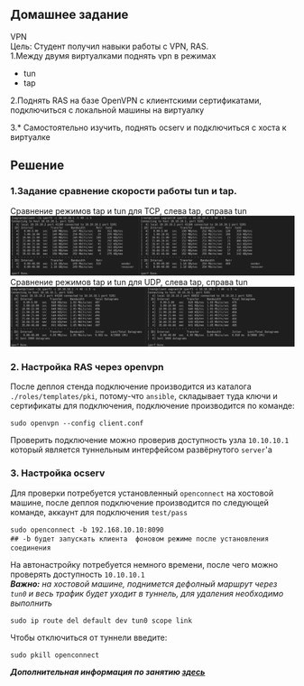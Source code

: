 ## Домашнее задание  
VPN   
Цель: Студент получил навыки работы с VPN, RAS.   
1.Между двумя виртуалками поднять vpn в режимах  
- tun  
- tap  

2.Поднять RAS на базе OpenVPN с клиентскими сертификатами, подключиться с локальной машины на виртуалку   

3.\* Самостоятельно изучить, поднять ocserv и подключиться с хоста к виртуалке   

## Решение  
[tap_tcp]: https://github.com/dbudakov/24.VPN/blob/master/images/homework/v1/iperf_tap_tcp.png
[tap_udp]: https://github.com/dbudakov/24.VPN/blob/master/images/homework/v1/iperf_tap_udp.png
[tun_tcp]: https://github.com/dbudakov/24.VPN/blob/master/images/homework/v1/iperf_tun_tcp.png
[tun_udp]: https://github.com/dbudakov/24.VPN/blob/master/images/homework/v1/iperf_tun_udp.png
[tcp]: https://github.com/dbudakov/24.VPN/blob/master/images/homework/v1/tcp.png
[udp]: https://github.com/dbudakov/24.VPN/blob/master/images/homework/v1/udp.png

### 1.Задание сравнение скорости работы tun и tap. 
Cравнение режимов tap и tun для TCP, слева tap, справа tun   
![tcp]
Cравнение режимов tap и tun для UDP, слева tap, справа tun    
![udp]

### 2. Настройка RAS через openvpn
После деплоя стенда подключение производится из каталога `./roles/templates/pki`, потому-что `ansible`, складывает туда ключи и сертификаты для подключения, подключение производится по команде:  
```
sudo openvpn --config client.conf 
``` 
Проверить подключение можно проверив доступность узла `10.10.10.1`  который является туннельным интерфейсом развёрнутого `server`'a    
### 3. Настройка ocserv
Для проверки потребуется установленный `openconnect` на хостовой машине, после деплоя подключение производится по следующей команде, аккаунт для подключения `test/pass`
```
sudo openconnect -b 192.168.10.10:8090  
## -b будет запускать клиента  фоновом режиме после установления соединения
```
На автонастройку потребуется немного времени, после чего можно проверять доступность `10.10.10.1`  
**_Вaжно:_** _на хостовой машине, поднимется дефолный маршрут через `tun0` и весь трафик будет уходит в туннель, для удаления необходимо выполнить_   
```
sudo ip route del default dev tun0 scope link
```
Чтобы отключиться от туннели введите:
```
sudo pkill openconnect
```

**_Дополнительная информация по занятию [здесь](https://github.com/dbudakov/24.VPN/blob/master/draft_general)_** 
